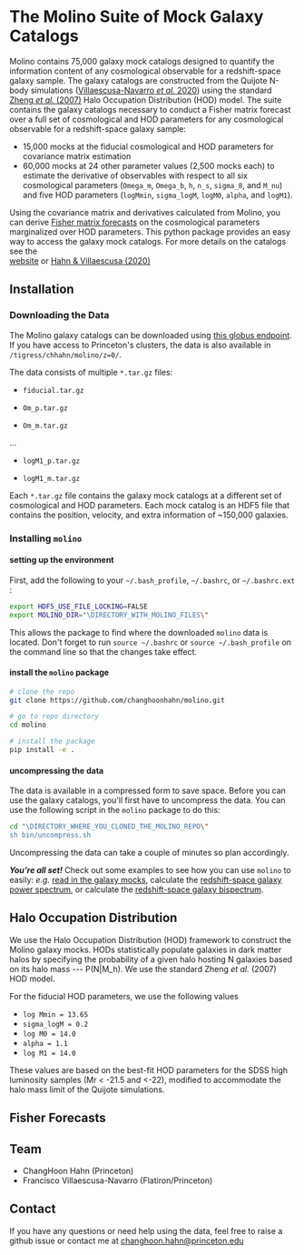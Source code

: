 # The Molino Suite of Mock Galaxy Catalogs
Molino contains 75,000 galaxy mock catalogs designed to quantify
the information content of any cosmological observable for a 
redshift-space galaxy sample. The galaxy catalogs are constructed 
from the Quijote N-body simulations 
([Villaescusa-Navarro *et al.* 2020](https://ui.adsabs.harvard.edu/abs/2020ApJS..250....2V/abstract/))
using the standard 
[Zheng *et al.* (2007)](https://ui.adsabs.harvard.edu/abs/2007ApJ...667..760Z/abstract/)
Halo Occupation Distribution (HOD) model. The suite 
contains the galaxy catalogs necessary to conduct a Fisher matrix
forecast over a full set of cosmological and HOD parameters for 
any cosmological observable for a redshift-space galaxy sample:
- 15,000 mocks at the fiducial cosmological and HOD parameters for covariance matrix estimation
- 60,000 mocks at  24 other parameter values (2,500 mocks each) to estimate the 
  derivative of observables with respect to all six cosmological parameters 
  (`Omega_m`, `Omega_b`, `h`, `n_s`, `sigma_8`, and `M_nu`) and five HOD parameters 
  (`logMmin`, `sigma_logM`, `logM0`, `alpha`, and `logM1`). 

Using the covariance matrix and derivatives calculated from Molino, 
you can derive [Fisher matrix forecasts](#fisher-forecasts) on the
cosmological parameters marginalized over HOD parameters. This python 
package provides an easy way to access the galaxy mock catalogs.
For more details on the catalogs see the  
[website](https://changhoonhahn.github.io/molino/current/) 
or 
[Hahn & Villaescusa (2020)]()

## Installation
### Downloading the Data
The Molino galaxy catalogs can be downloaded using 
[this globus endpoint](https://app.globus.org/file-manager?origin_id=dc43f461-0ca7-4203-848c-33a9fc00a464&origin_path=%2Frhzt-ed89%2F).  
If you have access to Princeton's clusters, the data is also available in
`/tigress/chhahn/molino/z=0/`. 

The data consists of multiple `*.tar.gz`  files: 

- `fiducial.tar.gz`

- `Om_p.tar.gz`

-  `Om_m.tar.gz`

  … 

- `logM1_p.tar.gz`

- `logM1_m.tar.gz`

Each `*.tar.gz` file contains the galaxy mock catalogs at a different set of cosmological and HOD parameters. Each mock catalog is an HDF5 file that contains the position, velocity, and extra information of ~150,000 galaxies. 

### Installing `molino`

#### setting up the environment

First, add the following to your `~/.bash_profile`, `~/.bashrc`, or `~/.bashrc.ext` : 

```bash
export HDF5_USE_FILE_LOCKING=FALSE
export MOLINO_DIR="\DIRECTORY_WITH_MOLINO_FILES\" 
```
This allows the package to find where the downloaded `molino` data is located. Don't forget to run `source ~/.bashrc` or `source ~/.bash_profile` on the command line so  that the changes take effect.

#### install the `molino` package

```bash
# clone the repo
git clone https://github.com/changhoonhahn/molino.git

# go to repo directory
cd molino

# install the package
pip install -e . 
```

#### uncompressing the data

The data is available in a compressed form to save space. Before you can use the galaxy catalogs, you'll first have to uncompress the data. You can use the following script in the `molino` package to do this: 

```bash
cd "\DIRECTORY_WHERE_YOU_CLONED_THE_MOLINO_REPO\"
sh bin/uncompress.sh
```

Uncompressing the data can take a couple of minutes so plan accordingly. 

***You're all set!*** Check out some examples to see how you can use `molino`  to easily: *e.g.* [read in the galaxy mocks](), calculate the [redshift-space galaxy power spectrum](), or calculate the [redshift-space galaxy bispectrum](). 

## Halo Occupation Distribution

We use the Halo Occupation Distribution (HOD) framework to construct the Molino galaxy mocks. HODs statistically populate galaxies in dark matter halos by specifying the probability of a given halo hosting N galaxies  based on its halo mass --- P(N|M_h)​. We use the standard Zheng _et al._ (2007) HOD model. 

For the fiducial HOD parameters, we use the following values

- `log Mmin = 13.65`
- `sigma_logM = 0.2`
- `log M0 = 14.0`
- `alpha = 1.1`
- `log M1 = 14.0`

These values are based on the best-fit HOD parameters for the SDSS high luminosity samples (Mr < -21.5 and <-22), modified to accommodate the halo mass limit of the Quijote simulations.

## Fisher Forecasts



## Team 
- ChangHoon Hahn (Princeton) 
- Francisco Villaescusa-Navarro (Flatiron/Princeton)


## Contact
If you have any questions or need help using the data, feel free to 
raise a github issue or contact me at changhoon.hahn@princeton.edu 
